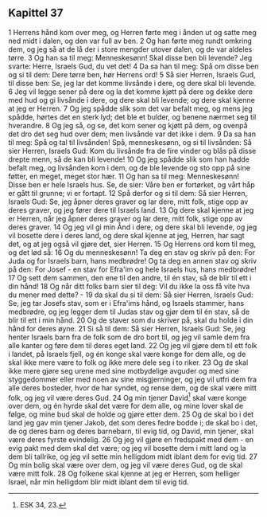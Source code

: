 ## Kapittel 37

1 Herrens hånd kom over meg, og Herren førte meg i ånden ut og satte meg ned midt i dalen, og den var full av ben.
2 Og han førte meg rundt omkring dem, og jeg så at de lå der i store mengder utover dalen, og de var aldeles tørre.
3 Og han sa til meg: Menneskesønn! Skal disse ben bli levende? Jeg svarte: Herre, Israels Gud, du vet det!
4 Da sa han til meg: Spå om disse ben og si til dem: Dere tørre ben, hør Herrens ord!
5 Så sier Herren, Israels Gud, til disse ben: Se, jeg lar det komme livsånde i dere, og dere skal bli levende.
6 Jeg vil legge sener på dere og la det komme kjøtt på dere og dekke dere med hud og gi livsånde i dere, og dere skal bli levende; og dere skal kjenne at jeg er Herren.
7 Og jeg spådde slik som det var befalt meg, og mens jeg spådde, hørtes det en sterk lyd; det ble et bulder, og benene nærmet seg til hverandre.
8 Og jeg så, og se, det kom sener og kjøtt på dem, og ovenpå det dro det seg hud over dem; men livsånde var det ikke i dem.
9 Da sa han til meg: Spå og tal til livsånden! Spå, menneskesønn, og si til livsånden: Så sier Herren, Israels Gud: Kom du livsånde fra de fire vinder og blås på disse drepte menn, så de kan bli levende!
10 Og jeg spådde slik som han hadde befalt meg, og livsånden kom i dem, og de ble levende og sto opp på sine føtter, en meget, meget stor hær.
11 Og han sa til meg: Menneskesønn! Disse ben er hele Israels hus. Se, de sier: Våre ben er fortørket, og vårt håp er gått til grunne; vi er fortapt.
12 Spå derfor og si til dem: Så sier Herren, Israels Gud: Se, jeg åpner deres graver og lar dere, mitt folk, stige opp av deres graver, og jeg fører dere til Israels land.
13 Og dere skal kjenne at jeg er Herren, når jeg åpner deres graver og lar dere, mitt folk, stige opp av deres graver.
14 Og jeg vil gi min Ånd i dere, og dere skal bli levende, og jeg vil bosette dere i deres land, og dere skal kjenne at jeg, Herren, har sagt det, og at jeg også vil gjøre det, sier Herren.
15 Og Herrens ord kom til meg, og det lød så:
16 Og du menneskesønn! Ta deg en stav og skriv på den: For Juda og for Israels barn, hans medbrødre! Og ta deg en annen stav og skriv på den: For Josef - en stav for Efra'im og hele Israels hus, hans medbrødre!
17 Og sett dem sammen, den ene til den andre, til én stav, så de blir til ett i din hånd!
18 Og når ditt folks barn sier til deg: Vil du ikke la oss få vite hva du mener med dette? -
19 da skal du si til dem: Så sier Herren, Israels Gud: Se, jeg tar Josefs stav, som er i Efra'ims hånd, og Israels stammer, hans medbrødre, og jeg legger dem til Judas stav og gjør dem til én stav, så de blir til ett i min hånd.
20 Og de staver som du skriver på, skal du holde i din hånd for deres øyne.
21 Si så til dem: Så sier Herren, Israels Gud: Se, jeg henter Israels barn fra de folk som de dro bort til, og jeg vil samle dem fra alle kanter og føre dem til deres eget land.
22 Og jeg vil gjøre dem til ett folk i landet, på Israels fjell, og én konge skal være konge for dem alle, og de skal ikke mere være to folk og ikke mere dele seg i to riker.
23 Og de skal ikke mere gjøre seg urene med sine motbydelige avguder og med sine styggedommer eller med noen av sine misgjerninger, og jeg vil utfri dem fra alle deres bosteder, hvor de har syndet, og rense dem, og de skal være mitt folk, og jeg vil være deres Gud.
24 Og min tjener David[^1] skal være konge over dem, og én hyrde skal det være for dem alle, og mine lover skal de følge, og mine bud skal de holde og gjøre etter dem.
25 Og de skal bo i det land jeg gav min tjener Jakob, det som deres fedre bodde i; de skal bo i det, de og deres barn og deres barnebarn, til evig tid, og David, min tjener, skal være deres fyrste evindelig.
26 Og jeg vil gjøre en fredspakt med dem - en evig pakt med dem skal det være; og jeg vil bosette dem i mitt land og la dem bli tallrike, og jeg vil sette min helligdom midt iblant dem for evig tid.
27 Og min bolig skal være over dem, og jeg vil være deres Gud, og de skal være mitt folk.
28 Og folkene skal kjenne at jeg er Herren, som helliger Israel, når min helligdom blir midt iblant dem til evig tid.

[^1]:  ESK 34, 23.
